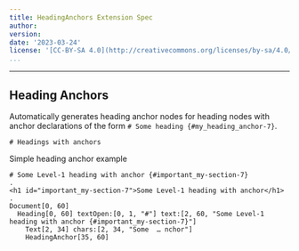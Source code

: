 ```yaml
---
title: HeadingAnchors Extension Spec
author:
version:
date: '2023-03-24'
license: '[CC-BY-SA 4.0](http://creativecommons.org/licenses/by-sa/4.0/)'
...
```


---

## Heading Anchors

Automatically generates heading anchor nodes for heading nodes with anchor declarations of the form
`# Some heading {#my_heading_anchor-7}`.

```
# Headings with anchors
```

Simple heading anchor example

```````````````````````````````` example Headings with anchors: 1
# Some Level-1 heading with anchor {#important_my-section-7}
.
<h1 id="important_my-section-7">Some Level-1 heading with anchor</h1>
.
Document[0, 60]
  Heading[0, 60] textOpen:[0, 1, "#"] text:[2, 60, "Some Level-1 heading with anchor {#important_my-section-7}"]
    Text[2, 34] chars:[2, 34, "Some  … nchor"]
    HeadingAnchor[35, 60]
````````````````````````````````
